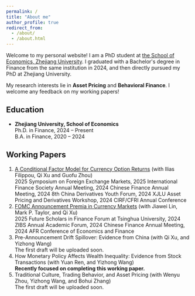 ```yaml
---
permalink: /
title: "About me"
author_profile: true
redirect_from: 
  - /about/
  - /about.html
---
```


Welcome to my personal website! I am a PhD student at [the School of Economics, Zhejiang University](http://www.cec.zju.edu.cn/). I graduated with a Bachelor's degree in Finance from the same institution in 2024, and then directly pursued my PhD at Zhejiang University.

My research interests lie in **Asset Pricing** and **Behavioral Finance**. I welcome any feedback on my working papers!

## Education
- **Zhejiang University, School of Economics**<br>Ph.D. in Finance, 2024 – Present<br>B.A. in Finance, 2020 – 2024

## Working Papers
1. [A Conditional Factor Model for Currency Option Returns](https://papers.ssrn.com/sol3/papers.cfm?abstract_id=4991516) (with Ilias Filippou, Qi Xu and Guofu Zhou)<br>2025 Symposium on Foreign Exchange Markets, 2025 International Finance Society Annual Meeting, 2024 Chinese Finance Annual Meeting, 2024 8th China Derivatives Youth Forum, 2024 XJLU Asset Pricing and Derivatives Workshop, 2024 CIRF/CFRI Annual Conference
2. [FOMC Announcement Premia in Currency Markets](https://papers.ssrn.com/sol3/papers.cfm?abstract_id=5237922) (with Jiawei Lin, Mark P. Taylor, and Qi Xu)<br>2025 Future Scholars in Finance Forum at Tsinghua University, 2024 ZIBS Annual Academic Forum, 2024 Chinese Finance Annual Meeting, 2024 AFR Conference of Economics and Finance
3. Pre-Announcement Drift Spillover: Evidence from China (with Qi Xu, and Yizhong Wang)<br>The first draft will be uploaded soon.
4. How Monetary Policy Affects Wealth Inequality: Evidence from Stock Transactions (with Yuan Ren, and Yizhong Wang)<br>**Recently focused on completing this working paper.**
5. Traditional Culture, Trading Behavior, and Asset Pricing (with Wenyu Zhou, Yizhong Wang, and Bohui Zhang)<br>The first draft will be uploaded soon.

